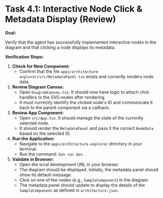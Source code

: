 # Task 4.1: Interactive Node Click & Metadata Display (Review)

**Goal:**

Verify that the agent has successfully implemented interactive nodes in the diagram and that clicking a node displays its metadata.

**Verification Steps:**

1.  **Check for New Component:**
    *   Confirm that the file `apps/architecture-explorer/src/MetadataPanel.tsx` exists and correctly renders node data.
2.  **Review Diagram Canvas:**
    *   Open `DiagramCanvas.tsx`. It should now have logic to attach click handlers to the SVG nodes after rendering.
    *   It must correctly identify the clicked node's ID and communicate it back to the parent component via a callback.
3.  **Review App Component:**
    *   Open `src/App.tsx`. It should manage the state of the currently selected node.
    *   It should render the `MetadataPanel` and pass it the correct `NodeData` based on the selected ID.
4.  **Run the Application:**
    *   Navigate to the `apps/architecture-explorer` directory in your terminal.
    *   Run the command: `bun run dev`.
5.  **Validate in Browser:**
    *   Open the local development URL in your browser.
    *   The diagram should be displayed. Initially, the metadata panel should show its default message.
    *   Click on one of the nodes (e.g., `SampleComponent`) in the diagram.
    *   The metadata panel should update to display the details of the `SampleComponent` as defined in `architecture.json`.

